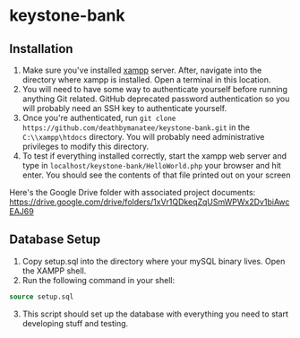 # keystone-bank

## Installation 

1. Make sure you've installed [xampp](https://www.apachefriends.org/) server. 
After, navigate into the directory where xampp is installed. Open a terminal in this location. 
2. You will need to have some way to authenticate yourself before running anything Git related. GitHub deprecated password authentication
so you will probably need an SSH key to authenticate yourself. 
3. Once you're authenticated, run `git clone https://github.com/deathbymanatee/keystone-bank.git` in the `C:\\xampp\htdocs` directory. You will probably need 
administrative privileges to modify this directory. 
4. To test if everything installed correctly, start the xampp web server and type in `localhost/keystone-bank/HelloWorld.php` your browser and hit enter. You should see the contents of that file printed out on your screen

Here's the Google Drive folder with associated project documents: <https://drive.google.com/drive/folders/1xVr1QDkeqZqUSmWPWx2Dv1biAwcEAJ69> 

## Database Setup

1. Copy setup.sql into the directory where your mySQL binary lives. Open the XAMPP shell. 
2. Run the following command in your shell: 

```sql
source setup.sql
```

3. This script should set up the database with everything you need to start developing stuff and testing. 
